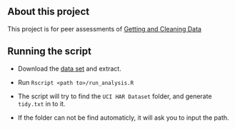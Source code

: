## About this project 
  This project is for peer assessments of [Getting and Cleaning Data](https://class.coursera.org/getdata-002/) 

## Running the script

- Download the [data set](https://d396qusza40orc.cloudfront.net/getdata%2Fprojectfiles%2FUCI%20HAR%20Dataset.zip) and extract. 

- Run `Rscript <path to>/run_analysis.R`

- The script will try to find the `UCI HAR Dataset` folder, and generate `tidy.txt` in to it.

- If the folder can not be find automaticly, it will ask you to input the path.
